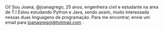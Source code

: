 Oi! Sou Joana, @joanagrego, 25 anos, engenheira civil e estudante na área de T.I
Estou estudando Python e Java, sendo assim, muito interessada nessas duas linguagens de programação.
Para me encontrar, envie um email para joanagregot@hotmail.com .

<!---
joanagrego/joanagrego is a ✨ special ✨ repository because its `README.md` (this file) appears on your GitHub profile.
You can click the Preview link to take a look at your changes.
--->
